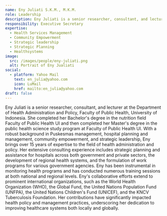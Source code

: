 ```yaml
---
name: Eny Juliati S.K.M., M.K.M.
role: Leadership
description: Eny Juliati is a senior researcher, consultant, and lecturer at the Department of Health Administration and Policy, Faculty of Public Health, University of Indonesia.
responsibility: Executive Secretary
expertise:
  - Health Services Management
  - Community Empowerment
  - Strategic leadership
  - Strategic Planning
  - Healthsystems
image:
  src: /images/people/eny-juliati.png
  alt: Portrait of Eny Jualiati
social:
  - platform: Yahoo Mail
    text: en_julia@yahoo.com
    icon: LuMail
    href: mailto:en_julia@yahoo.com
draft: false
---
```


Eny Juliati is a senior researcher, consultant, and lecturer at the Department of Health Administration and Policy, Faculty of Public Health, University of Indonesia. She completed her Bachelor's degree in the nutrition field Faculty of Public Health UI and then completed her Master's degree in the public health science study program at Faculty of Public Health UI. With a robust background in Puskesmas management, hospital planning and management, community empowerment, and strategic leadership, Eny brings over 15 years of expertise to the field of health administration and policy. Her extensive consulting experience includes strategic planning and assistance for hospitals across both government and private sectors, the development of regional health systems, and the formulation of work programs for various government agencies. Eny has been instrumental in monitoring health programs and has conducted numerous training sessions at both national and regional levels. Eny's collaborative efforts extend to prominent international organizations, such as the World Health Organization (WHO), the Global Fund, the United Nations Population Fund (UNFPA), the United Nations Children's Fund (UNICEF), and the KNCV Tuberculosis Foundation. Her contributions have significantly impacted health policy and management practices, underscoring her dedication to improving healthcare systems both locally and globally.
